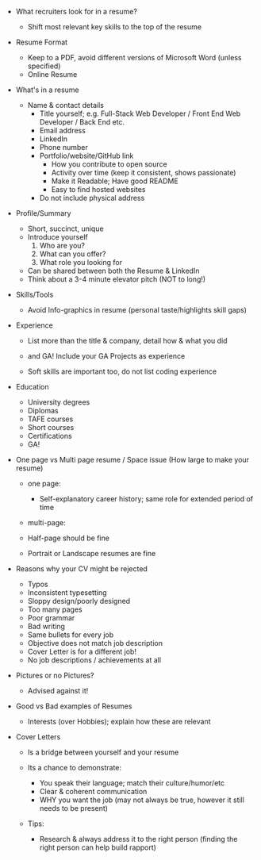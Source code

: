 - What recruiters look for in a resume?
  * Shift most relevant key skills to the top of the resume

- Resume Format
  * Keep to a PDF, avoid different versions of Microsoft Word (unless specified)
  * Online Resume

- What's in a resume
  * Name & contact details
    + Title yourself; e.g. Full-Stack Web Developer / Front End Web Developer /
      Back End etc.
    + Email address
    + LinkedIn
    + Phone number
    + Portfolio/website/GitHub link
      - How you contribute to open source
      - Activity over time (keep it consistent, shows passionate)
      - Make it Readable; Have good README
      - Easy to find hosted websites
    + Do not include physical address

- Profile/Summary
  + Short, succinct, unique
  + Introduce yourself
    1. Who are you?
    2. What can you offer?
    3. What role you looking for
  + Can be shared between both the Resume & LinkedIn
  + Think about a 3-4 minute elevator pitch (NOT to long!)

- Skills/Tools
  * Avoid Info-graphics in resume (personal taste/highlights skill gaps)

- Experience
  * List more than the title & company, detail how & what you did

  * and GA! Include your GA Projects as experience

  * Soft skills are important too, do not list coding experience

- Education
  * University degrees
  * Diplomas
  * TAFE courses
  * Short courses
  * Certifications
  * GA!

- One page vs Multi page resume / Space issue (How large to make your resume)
  * one page:
    + Self-explanatory career history; same role for extended period of time

  * multi-page:

  * Half-page should be fine
  * Portrait or Landscape resumes are fine

- Reasons why your CV might be rejected
  * Typos
  * Inconsistent typesetting
  * Sloppy design/poorly designed
  * Too many pages
  * Poor grammar
  * Bad writing
  * Same bullets for every job
  * Objective does not match job description
  * Cover Letter is for a different job!
  * No job descriptions / achievements at all

- Pictures or no Pictures?
  + Advised against it!

- Good vs Bad examples of Resumes
  * Interests (over Hobbies); explain how these are relevant

- Cover Letters
  * Is a bridge between yourself and your resume
  * Its a chance to demonstrate:
    + You speak their language; match their culture/humor/etc
    + Clear & coherent communication
    + WHY you want the job (may not always be true, however it still needs to be
      present)

  * Tips:
    + Research & always address it to the right person
      (finding the right person can help build rapport)
